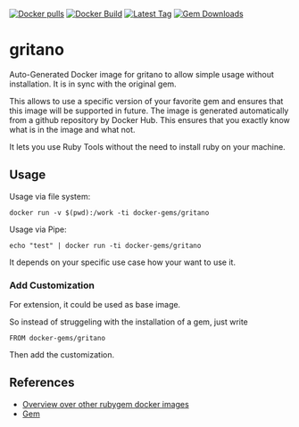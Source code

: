 [![Docker pulls](https://img.shields.io/docker/pulls/rubygem/gritano.svg)](https://hub.docker.com/r/rubygem/gritano/)
[![Docker Build](https://img.shields.io/docker/automated/rubygem/gritano.svg)](https://hub.docker.com/r/rubygem/gritano/)
[![Latest Tag](https://img.shields.io/github/tag/docker-rubygem/gritano.svg)](https://hub.docker.com/r/rubygem/gritano/)
[![Gem Downloads](https://img.shields.io/gem/dt/gritano.svg)](https://rubygems.org/gems/gritano/)
# gritano

Auto-Generated Docker image for gritano to allow simple usage without installation.
It is in sync with the original gem.

This allows to use a specific version of your favorite gem and ensures that this image will be supported in future.
The image is generated automatically from a github repository by Docker Hub.
This ensures that you exactly know what is in the image and what not.

It lets you use Ruby Tools without the need to install ruby on your machine.

## Usage

Usage via file system:

`docker run -v $(pwd):/work -ti docker-gems/gritano`

Usage via Pipe:

`echo "test" | docker run -ti docker-gems/gritano`

It depends on your specific use case how your want to use it.

### Add Customization

For extension, it could be used as base image.

So instead of struggeling with the installation of a gem, just write

`FROM docker-gems/gritano`

Then add the customization.

## References

 - [Overview over other rubygem docker images](https://github.com/thinkbot/docker-rubygem)
 - [Gem](https://rubygems.org/gems/gritano/)
